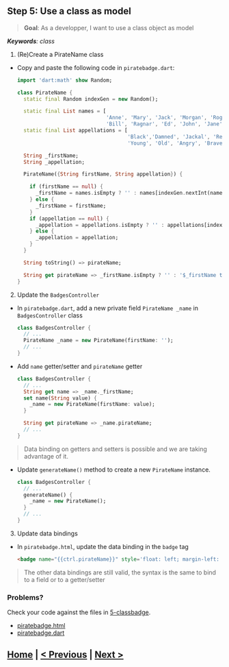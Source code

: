 ## Step 5: Use a class as model
> **Goal**: As a developper, I want to use a class object as model

_**Keywords**: class_

1. (Re)Create a PirateName class
 - Copy and paste the following code in `piratebadge.dart`:

    ```Dart
    import 'dart:math' show Random;
    
    class PirateName {
      static final Random indexGen = new Random();
    
      static final List names = [
                                 'Anne', 'Mary', 'Jack', 'Morgan', 'Roger',
                                 'Bill', 'Ragnar', 'Ed', 'John', 'Jane' ];
      static final List appellations = [
                                        'Black','Damned', 'Jackal', 'Red', 'Stalwart', 'Axe',
                                        'Young', 'Old', 'Angry', 'Brave', 'Crazy', 'Noble'];
    
      String _firstName;
      String _appellation;
    
      PirateName({String firstName, String appellation}) {
    
        if (firstName == null) {
          _firstName = names.isEmpty ? '' : names[indexGen.nextInt(names.length)];
        } else {
          _firstName = firstName;
        }
        if (appellation == null) {
          _appellation = appellations.isEmpty ? '' : appellations[indexGen.nextInt(appellations.length)];
        } else {
          _appellation = appellation;
        }
      }
    
      String toString() => pirateName;
    
      String get pirateName => _firstName.isEmpty ? '' : '$_firstName the $_appellation';
    }
    ```
2. Update the `BadgesController`
 - In `piratebadge.dart`, add a new private field `PirateName _name` in `BadgesController` class

    ```Dart
    class BadgesController {
      // ...
      PirateName _name = new PirateName(firstName: '');
      // ...
    }
    ```
 - Add `name` getter/setter and `pirateName` getter

    ```Dart
    class BadgesController {
      // ...
      String get name => _name._firstName;
      set name(String value) {
        _name = new PirateName(firstName: value);
      }
    
      String get pirateName => _name.pirateName;
      // ...
    }
    ```
 > Data binding on getters and setters is possible and we are taking advantage of it.
 - Update `generateName()` method to create a new `PirateName` instance.

    ```Dart
    class BadgesController {
      // ...
      generateName() {
        _name = new PirateName();
      }
      // ...
    }
    ```
3. Update data bindings
 - In `piratebadge.html`, update the data binding in the `badge` tag

    ```HTML
    <badge name="{{ctrl.pirateName}}" style='float: left; margin-left: 20px;'></badge>
    ```
 > The other data bindings are still valid, the syntax is the same to bind to a field or to a getter/setter
 
### Problems?
Check your code against the files in [5-classbadge](../web/5-classbadge).
- [piratebadge.html](../web/5-classbadge/piratebadge.html)
- [piratebadge.dart](../web/5-classbadge/piratebadge.dart)

## [Home](../README.md) | [< Previous](step-4.md) | [Next >](step-6.md)
